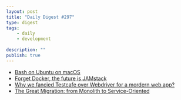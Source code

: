 ```yaml
---
layout: post
title: "Daily Digest #297"
type: digest
tags: 
    - daily
    - development
    
description: ""
publish: true
---
```


- [Bash on Ubuntu on macOS](https://github.com/linux-noah/noah)
- [Forget Docker, the future is JAMstack](https://hackernoon.com/forget-docker-the-future-is-jamstack-aae5bcaf4616)
- [Why we fancied Testcafe over Webdriver for a mordern web app?](https://blog.imaginea.com/why-we-fancied-testcafe-over-webdriver/)
- [The Great Migration: from Monolith to Service-Oriented](https://www.infoq.com/presentations/airbnb-soa-migration)
